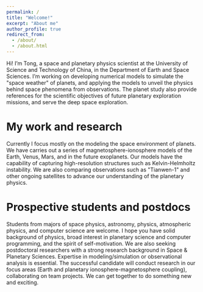 ```yaml
---
permalink: /
title: "Welcome!"
excerpt: "About me"
author_profile: true
redirect_from: 
  - /about/
  - /about.html
---
```


Hi! I’m Tong, a space and planetary physics scientist at the University of Science and Technology of China, in the Department of Earth and Space Sciences. I’m working on developing numerical models to simulate the "space weather" of planets, and applying the models to unveil the physics behind space phenomena from observations. The planet study also provide references for the scientific objectives of future planetary exploration missions, and serve the deep space exploration.

My work and research
======
Currently I focus mostly on the modeling the space environment of planets. We have carries out a series of magnetosphere-ionosphere models of the Earth, Venus, Mars, and in the future exoplanets. Our models have the capability of capturing high-resolution structures such as Kelvin-Helmholtz instability. We are also comparing observations such as "Tianwen-1" and other ongoing satellites to advance our understanding of the planetary physics.

Prospective students and postdocs
======
Students from majors of space physics, astronomy, physics, atmospheric physics, and computer science are welcome. I hope you have solid background of physics, broad interest in planetary science and computer programming, and the spirit of self-motivation. 
We are also seeking postdoctoral researchers with a strong research background in Space & Planetary Sciences. Expertise in modeling/simulation or observational analysis is essential. The successful candidate will conduct research in our focus areas (Earth and planetary ionosphere-magnetosphere coupling), collaborating on team projects.
We can get together to do something new and exciting.
